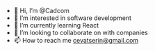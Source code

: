 - 👋 Hi, I’m @Cadcom
- 👀 I’m interested in software development
- 🌱 I’m currently learning React
- 💞️ I’m looking to collaborate on with companies
- 📫 How to reach me cevatserin@gmail.com

<!---
Cadcom/Cadcom is a ✨ special ✨ repository because its `README.md` (this file) appears on your GitHub profile.
You can click the Preview link to take a look at your changes.
--->
